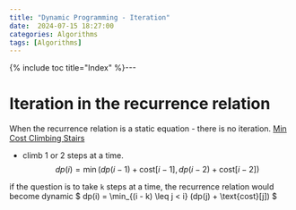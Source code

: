 ```yaml
---
title: "Dynamic Programming - Iteration"
date:  2024-07-15 18:27:00
categories: Algorithms
tags: [Algorithms]
---
```


{% include toc title="Index" %}---

# Iteration in the recurrence relation

When the recurrence relation is a static equation - there is no iteration.
[Min Cost Climbing Stairs](https://leetcode.com/problems/min-cost-climbing-stairs/description/)

- climb 1 or 2 steps at a time.
  $$ dp(i) = \min(dp(i - 1) + \text{cost}[i - 1], \, dp(i - 2) + \text{cost}[i - 2]) $$

if the question is to take `k` steps at a time, the recurrence relation would
become dynamic $ dp(i) = \min_{(i - k) \leq j < i} (dp(j) + \text{cost}[j]) $